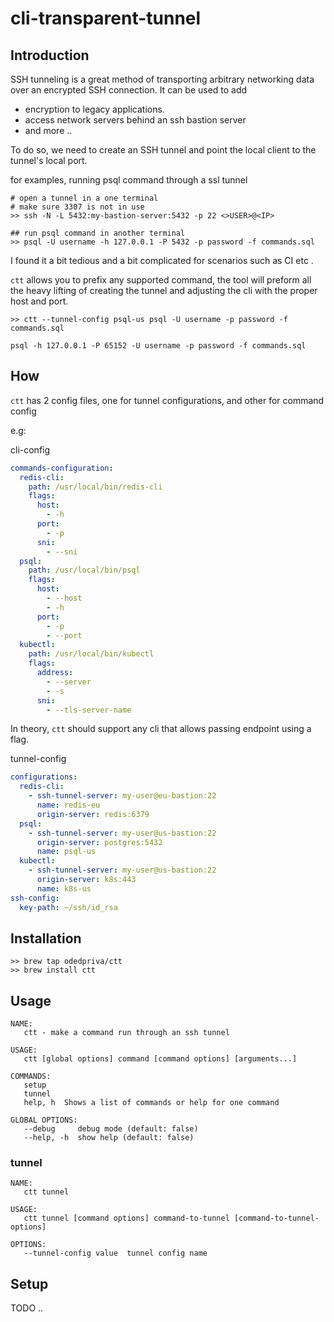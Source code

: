 # cli-transparent-tunnel 

## Introduction

SSH tunneling is a great method of transporting arbitrary networking data over an encrypted SSH connection.
It can be used to add 
- encryption to legacy applications. 
- access network servers behind an ssh bastion server 
- and more .. 

To do so, we need to create an SSH tunnel and point the local client to the tunnel's local port. 

for examples, running psql command through a ssl tunnel

```shell
# open a tunnel in a one terminal 
# make sure 3307 is not in use
>> ssh -N -L 5432:my-bastion-server:5432 -p 22 <>USER>@<IP> 

## run psql command in another terminal 
>> psql -U username -h 127.0.0.1 -P 5432 -p password -f commands.sql 
```

I found it a bit tedious and a bit complicated for scenarios such as CI etc .  

`ctt` allows you to prefix any supported command, the tool will preform all the heavy lifting of creating the tunnel and 
adjusting the cli with the proper host and port.
```shell
>> ctt --tunnel-config psql-us psql -U username -p password -f commands.sql  

psql -h 127.0.0.1 -P 65152 -U username -p password -f commands.sql 
```

## How

`ctt` has 2 config files, one for tunnel configurations, and other for command config 

e.g:

cli-config
```yaml
commands-configuration:
  redis-cli:
    path: /usr/local/bin/redis-cli
    flags:
      host:
        - -h
      port:
        - -p
      sni:
        - --sni
  psql:
    path: /usr/local/bin/psql
    flags:
      host:
        - --host
        - -h
      port:
        - -p
        - --port
  kubectl:
    path: /usr/local/bin/kubectl
    flags:
      address:
        - --server
        - -s
      sni:
        - --tls-server-name
```

In theory, `ctt` should support any cli that allows passing endpoint using a flag.   

tunnel-config
```yaml
configurations:
  redis-cli:
    - ssh-tunnel-server: my-user@eu-bastion:22
      name: redis-eu
      origin-server: redis:6379
  psql:
    - ssh-tunnel-server: my-user@us-bastion:22
      origin-server: postgres:5432
      name: psql-us
  kubectl:
    - ssh-tunnel-server: my-user@us-bastion:22
      origin-server: k8s:443
      name: k8s-us
ssh-config:
  key-path: ~/ssh/id_rsa
```

## Installation

```shell
>> brew tap odedpriva/ctt
>> brew install ctt
```

## Usage

```shell
NAME:
   ctt - make a command run through an ssh tunnel

USAGE:
   ctt [global options] command [command options] [arguments...]

COMMANDS:
   setup
   tunnel
   help, h  Shows a list of commands or help for one command

GLOBAL OPTIONS:
   --debug     debug mode (default: false)
   --help, -h  show help (default: false)
```

### tunnel
```shell
NAME:
   ctt tunnel

USAGE:
   ctt tunnel [command options] command-to-tunnel [command-to-tunnel-options]

OPTIONS:
   --tunnel-config value  tunnel config name

```

## Setup

TODO .. 






